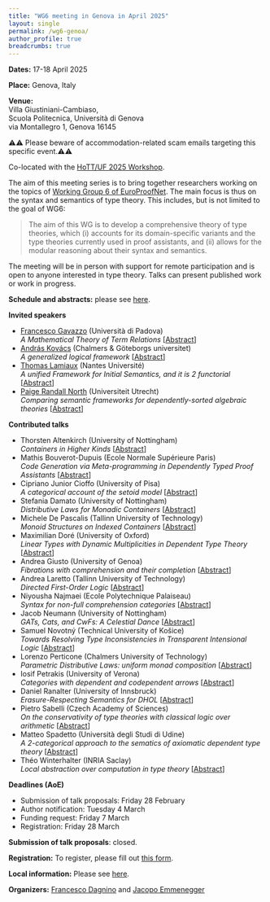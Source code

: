 ```yaml
---
title: "WG6 meeting in Genova in April 2025"
layout: single
permalink: /wg6-genoa/
author_profile: true
breadcrumbs: true
---
```


**Dates:** 17-18 April 2025

**Place:** Genova, Italy

**Venue:**  
Villa Giustiniani-Cambiaso,  
Scuola Politecnica, Università di Genova  
via Montallegro 1, Genova 16145  

⚠️⚠️ Please beware of accommodation-related scam emails targeting this specific event.⚠️⚠️

Co-located with the [HoTT/UF 2025 Workshop](https://hott-uf.github.io/2025/).  

The aim of this meeting series is to bring together researchers working on the topics of [Working Group 6 of EuroProofNet](https://europroofnet.github.io/wg6/). The main focus is thus on the syntax and semantics of type theory.
This includes, but is not limited to the goal of WG6:

> The aim of this WG is to develop a comprehensive theory of type theories, which (i) accounts for its domain-specific variants and the type theories currently used in proof assistants, and (ii) allows for the modular reasoning about their syntax and semantics.

The meeting will be in person with support for remote participation and is open to anyone interested in type theory. Talks can present published work or work in progress.


**Schedule and abstracts:** please see [here](programme#schedule).


**Invited speakers**

* [Francesco Gavazzo](https://sites.google.com/view/francescogavazzo/home) (Università di Padova)  
*A Mathematical Theory of Term Relations*
[[Abstract](programme#fgavazzo)]
* [András Kovács](https://andraskovacs.github.io/) (Chalmers & Göteborgs universitet)  
*A generalized logical framework*
[[Abstract](programme#akovacs)]
* [Thomas Lamiaux](https://thomas-lamiaux.github.io/) (Nantes Université)  
*A unified Framework for Initial Semantics, and it is 2 functorial*
[[Abstract](programme#tlamiaux)]
* [Paige Randall North](https://paigenorth.github.io/) (Universiteit Utrecht)  
*Comparing semantic frameworks for dependently-sorted algebraic theories*
[[Abstract](programme#prnorth)]


**Contributed talks**
* Thorsten Altenkirch (University of Nottingham)  
*Containers in Higher Kinds*
[[Abstract](programme#taltenkirch)]
* Mathis Bouverot-Dupuis (Ecole Normale Supérieure Paris)  
*Code Generation via Meta-programming in Dependently Typed Proof Assistants*
[[Abstract](programme#mbouverot)]
* Cipriano Junior Cioffo (University of Pisa)  
*A categorical account of the setoid model*
[[Abstract](programme#ccioffo)]
* Stefania Damato (University of Nottingham)  
*Distributive Laws for Monadic Containers*
[[Abstract](programme#sdamato)]
* Michele De Pascalis (Tallinn University of Technology)  
*Monoid Structures on Indexed Containers*
[[Abstract](programme#mdepascalis)]
* Maximilian Doré (University of Oxford)  
*Linear Types with Dynamic Multiplicities in Dependent Type Theory*
[[Abstract](programme#mdore)]
* Andrea Giusto (University of Genoa)  
*Fibrations with comprehension and their completion*
[[Abstract](programme#agiusto)]
* Andrea Laretto (Tallinn University of Technology)  
*Directed First-Order Logic*
[[Abstract](programme#alaretto)]
* Niyousha Najmaei (Ecole Polytechnique Palaiseau)  
*Syntax for non-full comprehension categories*
[[Abstract](programme#nnajmaei)]
* Jacob Neumann (University of Nottingham)  
*GATs, Cats, and CwFs: A Celestial Dance*
[[Abstract](programme#jneumann)]
* Samuel Novotný (Technical University of Košice)  
*Towards Resolving Type Inconsistencies in Transparent Intensional Logic*
[[Abstract](programme#snovotny)]
* Lorenzo Perticone (Chalmers University of Technology)  
*Parametric Distributive Laws: uniform monad composition*
[[Abstract](programme#lperticone)]
* Iosif Petrakis (University of Verona)  
*Categories with dependent and codependent arrows*
[[Abstract](programme#ipetrakis)]
* Daniel Ranalter (University of Innsbruck)  
*Erasure-Respecting Semantics for DHOL*
[[Abstract](programme#dranalter)]
* Pietro Sabelli (Czech Academy of Sciences)  
*On the conservativity of type theories with classical logic over arithmetic*
[[Abstract](programme#psabelli)]
* Matteo Spadetto (Università degli Studi di Udine)  
*A 2-categorical approach to the sematics of axiomatic dependent type theory*
[[Abstract](programme#mspadetto)]
* Théo Winterhalter (INRIA Saclay)  
*Local abstraction over computation in type theory*
[[Abstract](programme#twinterhalter)]


**Deadlines (AoE)**

* Submission of talk proposals: Friday 28 February
* Author notification: Tuesday 4 March
* Funding request: Friday 7 March
* Registration: Friday 28 March

**Submission of talk proposals**: closed.
<!--Please fill out [this form](https://docs.google.com/forms/d/e/1FAIpQLSe7yLhQDEdegdPDhP0IRlW2p-3KjvP3lT3CbvaEGgbfu9rVCw/viewform?usp=preview) to submit a proposal for a contributed talk.-->

**Registration:**
To register, please fill out [this form](https://docs.google.com/forms/d/e/1FAIpQLSdaGDgt4Znuzn4mz6mZjoVMQnLgK-2HtbuZX6WupfpxwtRqZg/viewform?usp=preview).
<!--& funding The form also gives the option to submit a funding request.
Funding consists of reimbursement of travel expenses and a daily allowance for the meeting's dates (but recepits of both travel and accommodation expenses have to be provided).
The daily allowance has been fixed to 140 euros.
We recommend those interested in applying to read the official information regarding reimbursement available [here](../reimbursement-rules).
In particular, note that to receive funding you will be asked to register as a member of EuroProofNet if you are not already.-->

**Local information:** Please see [here](local-info).

**Organizers:** [Francesco Dagnino](https://fdgn.github.io/) and [Jacopo Emmenegger](https://jacopoemmenegger.wordpress.com/)
